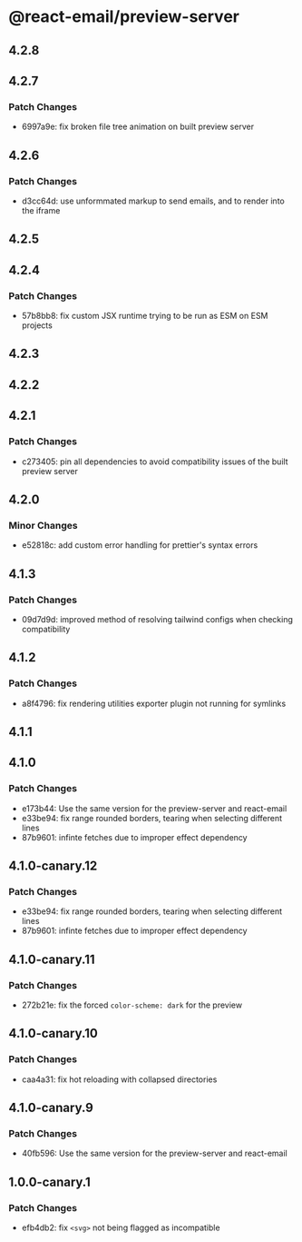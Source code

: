 # @react-email/preview-server

## 4.2.8

## 4.2.7

### Patch Changes

- 6997a9e: fix broken file tree animation on built preview server

## 4.2.6

### Patch Changes

- d3cc64d: use unformmated markup to send emails, and to render into the iframe

## 4.2.5

## 4.2.4

### Patch Changes

- 57b8bb8: fix custom JSX runtime trying to be run as ESM on ESM projects

## 4.2.3

## 4.2.2

## 4.2.1

### Patch Changes

- c273405: pin all dependencies to avoid compatibility issues of the built preview server

## 4.2.0

### Minor Changes

- e52818c: add custom error handling for prettier's syntax errors

## 4.1.3

### Patch Changes

- 09d7d9d: improved method of resolving tailwind configs when checking compatibility

## 4.1.2

### Patch Changes

- a8f4796: fix rendering utilities exporter plugin not running for symlinks

## 4.1.1

## 4.1.0

### Patch Changes

- e173b44: Use the same version for the preview-server and react-email
- e33be94: fix range rounded borders, tearing when selecting different lines
- 87b9601: infinte fetches due to improper effect dependency

## 4.1.0-canary.12

### Patch Changes

- e33be94: fix range rounded borders, tearing when selecting different lines
- 87b9601: infinte fetches due to improper effect dependency

## 4.1.0-canary.11

### Patch Changes

- 272b21e: fix the forced `color-scheme: dark` for the preview

## 4.1.0-canary.10

### Patch Changes

- caa4a31: fix hot reloading with collapsed directories

## 4.1.0-canary.9

### Patch Changes

- 40fb596: Use the same version for the preview-server and react-email

## 1.0.0-canary.1

### Patch Changes

- efb4db2: fix `<svg>` not being flagged as incompatible

